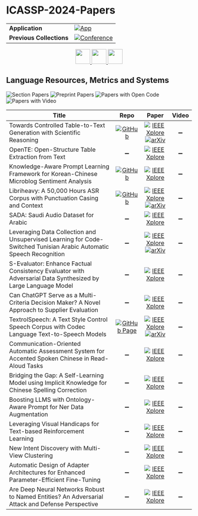 # ICASSP-2024-Papers

<table>
    <tr>
        <td><strong>Application</strong></td>
        <td>
            <a href="https://huggingface.co/spaces/DmitryRyumin/NewEraAI-Papers" style="float:left;">
                <img src="https://img.shields.io/badge/🤗-NewEraAI--Papers-FFD21F.svg" alt="App" />
            </a>
        </td>
    </tr>
    <tr>
        <td><strong>Previous Collections</strong></td>
        <td>
            <a href="https://github.com/DmitryRyumin/ICASSP-2023-24-Papers/blob/main/README_2023.md">
                <img src="http://img.shields.io/badge/ICASSP-2023-0073AE.svg" alt="Conference">
            </a>
        </td>
    </tr>
</table>

<div align="center">
    <a href="https://github.com/DmitryRyumin/ICASSP-2023-24-Papers/blob/main/sections/2024/main/MLSP-L3.md">
        <img src="https://cdn.jsdelivr.net/gh/DmitryRyumin/NewEraAI-Papers@main/images/left.svg" width="40" alt="" />
    </a>
    <a href="https://github.com/DmitryRyumin/ICASSP-2023-24-Papers/">
        <img src="https://cdn.jsdelivr.net/gh/DmitryRyumin/NewEraAI-Papers@main/images/home.svg" width="40" alt="" />
    </a>
    <a href="https://github.com/DmitryRyumin/ICASSP-2023-24-Papers/blob/main/sections/2024/main/IFS-L1.md">
        <img src="https://cdn.jsdelivr.net/gh/DmitryRyumin/NewEraAI-Papers@main/images/right.svg" width="40" alt="" />
    </a>
</div>

## Language Resources, Metrics and Systems

![Section Papers](https://img.shields.io/badge/Section%20Papers-16-42BA16) ![Preprint Papers](https://img.shields.io/badge/Preprint%20Papers-4-b31b1b) ![Papers with Open Code](https://img.shields.io/badge/Papers%20with%20Open%20Code-3-1D7FBF) ![Papers with Video](https://img.shields.io/badge/Papers%20with%20Video-0-FF0000)

| **Title** | **Repo** | **Paper** | **Video** |
|-----------|:--------:|:---------:|:---------:|
| Towards Controlled Table-to-Text Generation with Scientific Reasoning | [![GitHub](https://img.shields.io/github/stars/sjtugzx/CTRLSciTab?style=flat)](https://github.com/sjtugzx/CTRLSciTab) | [![IEEE Xplore](https://img.shields.io/badge/IEEE-10446479-E4A42C.svg)](https://ieeexplore.ieee.org/document/10446479) <br /> [![arXiv](https://img.shields.io/badge/arXiv-2312.05402-b31b1b.svg)](https://arxiv.org/abs/2312.05402) | :heavy_minus_sign: |
| OpenTE: Open-Structure Table Extraction from Text | :heavy_minus_sign: | [![IEEE Xplore](https://img.shields.io/badge/IEEE-10448427-E4A42C.svg)](https://ieeexplore.ieee.org/document/10448427) | :heavy_minus_sign: |
| Knowledge-Aware Prompt Learning Framework for Korean-Chinese Microblog Sentiment Analysis | [![GitHub](https://img.shields.io/github/stars/KCMSA23/KCMSA?style=flat)](https://github.com/KCMSA23/KCMSA) | [![IEEE Xplore](https://img.shields.io/badge/IEEE-10448262-E4A42C.svg)](https://ieeexplore.ieee.org/document/10448262) | :heavy_minus_sign: |
| Libriheavy: A 50,000 Hours ASR Corpus with Punctuation Casing and Context | [![GitHub](https://img.shields.io/github/stars/k2-fsa/libriheavy?style=flat)](https://github.com/k2-fsa/libriheavy) | [![IEEE Xplore](https://img.shields.io/badge/IEEE-10447120-E4A42C.svg)](https://ieeexplore.ieee.org/document/10447120) <br /> [![arXiv](https://img.shields.io/badge/arXiv-2309.11327-b31b1b.svg)](https://arxiv.org/abs/2309.08105) | :heavy_minus_sign: |
| SADA: Saudi Audio Dataset for Arabic | :heavy_minus_sign: | [![IEEE Xplore](https://img.shields.io/badge/IEEE-10446243-E4A42C.svg)](https://ieeexplore.ieee.org/document/10446243) | :heavy_minus_sign: |
| Leveraging Data Collection and Unsupervised Learning for Code-Switched Tunisian Arabic Automatic Speech Recognition | :heavy_minus_sign: | [![IEEE Xplore](https://img.shields.io/badge/IEEE-10445734-E4A42C.svg)](https://ieeexplore.ieee.org/document/10445734) <br /> [![arXiv](https://img.shields.io/badge/arXiv-2309.11327-b31b1b.svg)](https://arxiv.org/abs/2309.11327) | :heavy_minus_sign: |
| S-Evaluator: Enhance Factual Consistency Evaluator with Adversarial Data Synthesized by Large Language Model | :heavy_minus_sign: | [![IEEE Xplore](https://img.shields.io/badge/IEEE-10448276-E4A42C.svg)](https://ieeexplore.ieee.org/document/10448276) | :heavy_minus_sign: |
| Can ChatGPT Serve as a Multi-Criteria Decision Maker? A Novel Approach to Supplier Evaluation | :heavy_minus_sign: | [![IEEE Xplore](https://img.shields.io/badge/IEEE-10447204-E4A42C.svg)](https://ieeexplore.ieee.org/document/10447204) | :heavy_minus_sign: |
| TextrolSpeech: A Text Style Control Speech Corpus with Codec Language Text-to-Speech Models | [![GitHub Page](https://img.shields.io/badge/GitHub-Page-159957.svg)](https://sall-e.github.io/) | [![IEEE Xplore](https://img.shields.io/badge/IEEE-10445879-E4A42C.svg)](https://ieeexplore.ieee.org/document/10445879) <br /> [![arXiv](https://img.shields.io/badge/arXiv-2308.14430-b31b1b.svg)](https://arxiv.org/abs/2308.14430) | :heavy_minus_sign: |
| Communication-Oriented Automatic Assessment System for Accented Spoken Chinese in Read-Aloud Tasks | :heavy_minus_sign: | [![IEEE Xplore](https://img.shields.io/badge/IEEE-10447598-E4A42C.svg)](https://ieeexplore.ieee.org/document/10447598) | :heavy_minus_sign: |
| Bridging the Gap: A Self-Learning Model using Implicit Knowledge for Chinese Spelling Correction | :heavy_minus_sign: | [![IEEE Xplore](https://img.shields.io/badge/IEEE-10448357-E4A42C.svg)](https://ieeexplore.ieee.org/document/10448357) | :heavy_minus_sign: |
| Boosting LLMS with Ontology-Aware Prompt for Ner Data Augmentation | :heavy_minus_sign: | [![IEEE Xplore](https://img.shields.io/badge/IEEE-10446860-E4A42C.svg)](https://ieeexplore.ieee.org/document/10446860) | :heavy_minus_sign: |
| Leveraging Visual Handicaps for Text-based Reinforcement Learning | :heavy_minus_sign: | [![IEEE Xplore](https://img.shields.io/badge/IEEE-10447123-E4A42C.svg)](https://ieeexplore.ieee.org/document/10447123) | :heavy_minus_sign: |
| New Intent Discovery with Multi-View Clustering | :heavy_minus_sign: | [![IEEE Xplore](https://img.shields.io/badge/IEEE-10446965-E4A42C.svg)](https://ieeexplore.ieee.org/document/10446965) | :heavy_minus_sign: |
| Automatic Design of Adapter Architectures for Enhanced Parameter-Efficient Fine-Tuning | :heavy_minus_sign: | [![IEEE Xplore](https://img.shields.io/badge/IEEE-10446057-E4A42C.svg)](https://ieeexplore.ieee.org/document/10446057) | :heavy_minus_sign: |
| Are Deep Neural Networks Robust to Named Entities? An Adversarial Attack and Defense Perspective | :heavy_minus_sign: | [![IEEE Xplore](https://img.shields.io/badge/IEEE-10448165-E4A42C.svg)](https://ieeexplore.ieee.org/document/10448165) | :heavy_minus_sign: |
